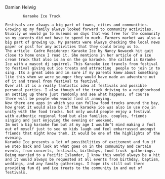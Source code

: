 Damian Helwig

			Karaoke Ice Truck

	Festivals are always a big part of towns, cities and communities. Growing up my family always looked forward to community activities. Usually we would go to museums on days that was free for the community so my parents did not have to spend to much. Farmers market was also a big part of growing up. My parents were always checking the local news paper or post for any activities that they could bring us to. 
	The article  Cadre Residency: Karaoke Ice by Nancy Nowacek hit quit close to home once I read it. She mentions in her article of a ice cream truck that also is an on the go karaoke. She called is Karaoke Ice with a mascot dj squirrel. This Karaoke ice travels from festival to festival giving out ice treats and attracting  people to join in to sing. Its a great idea and im sure if my parents knew about something like this when we were younger they would have made an adventure out of it and travel from festival to festival. 
	Over all it is a really fantastic idea at festivals and possible personal parties. I also though of the truck driving to a neighborhood an setting up there just randomly and see what happens, of course there will be people who would find it annoying. 
	Now there are apps in which you can follow food trucks around the bay, how great it would also be if the karaoke ice was also in use now in unity with the food trucks. Not only would people enjoy a festival with authentic regional food but also families, couples, friends singing and just enjoying the evening or weekend.
	Im not a big karaoke fan but at my age I wouldn’t mind making a fool out of myself just to see my kids laugh and feel embarrassed amongst friends that might know them. It would be one of the highlights of the evening.
	Karaoke Ice presents a lot of possibilities of excitement and fun if we step back and look at what goes on in the community and certain events, from concerts, festivals, birthdays, food truck  gatherings. Being married to a Pacific Islander, I know this would always be a hit and it would always be requested at all events from birthday, baptism, weddings, and any family gatherings. I hope its still out there providing fun dj and ice treats to the community in and out of festivals. 
